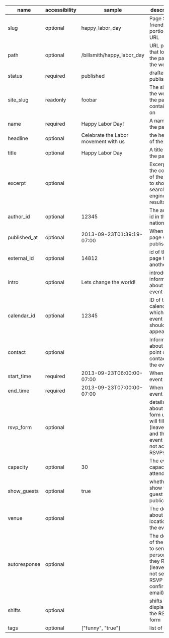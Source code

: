 | name         | accessibility | sample                               | description                                                                                                  |
| ------------ | ------------- | ------------------------------------ | ------------------------------------------------------------------------------------------------------------ |
| slug         | optional      | happy_labor_day                      | Page SEO friendly portion of URL                                                                             |
| path         | optional      | /billsmith/happy_labor_day           | URL path that locates the page on the website                                                                |
| status       | required      | published                            | drafted or published                                                                                         |
| site_slug    | readonly      | foobar                               | The slug of the website the page is contained on                                                             |
| name         | required      | Happy Labor Day!                     | A name for the page                                                                                          |
| headline     | optional      | Celebrate the Labor movement with us | the headline of the page                                                                                     |
| title        | optional      | Happy Labor Day                      | A title for the page                                                                                         |
| excerpt      | optional      |                                      | Excerpt of the content of the page to show on search engine results                                          |
| author_id    | optional      | 12345                                | The author's id in the nation                                                                                |
| published_at | optional      | 2013-09-23T01:39:19-07:00            | When the page was published                                                                                  |
| external_id  | optional      | 14812                                | id of the page from another tool                                                                             |
| intro        | optional      | Lets change the world!               | introductory information about the event                                                                     |
| calendar_id  | optional      | 12345                                | ID of the calendar on which this event should appear                                                         |
| contact      | optional      |                                      | Information about the point of contact for the event                                                         |
| start_time   | required      | 2013-09-23T06:00:00-07:00            | When the event starts                                                                                        |
| end_time     | required      | 2013-09-23T07:00:00-07:00            | When the event ends                                                                                          |
| rsvp_form    | optional      |                                      | details about the form users will fill out to (leave out and the event will not accept RSVPs)                |
| capacity     | optional      | 30                                   | The event's capacity for attendees                                                                           |
| show_guests  | optional      | true                                 | whether to show the guest list publically                                                                    |
| venue        | optional      |                                      | The details about the location of the event                                                                  |
| autoresponse | optional      |                                      | The details of the email to send to a person after they RSVP (leave out to not send RSVP confirmation email) |
| shifts       | optional      |                                      | shifts to display on the RSVP form                                                                           |
| tags         | optional      | ["funny", "true"]                    | list of tags                                                                                                 |
